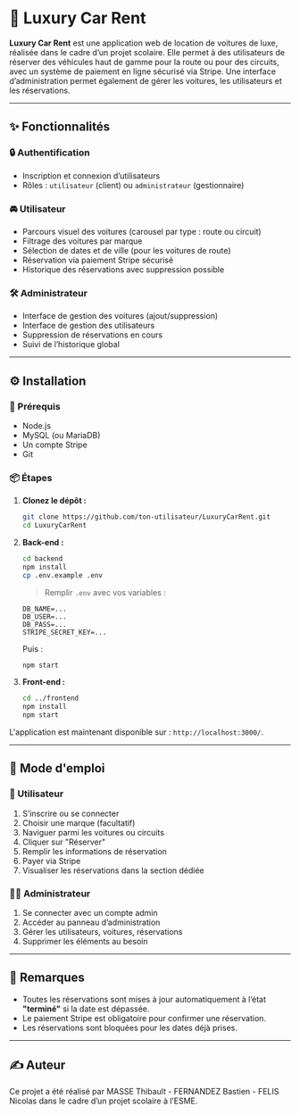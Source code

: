 # 🚗 Luxury Car Rent

**Luxury Car Rent** est une application web de location de voitures de luxe, réalisée dans le cadre d’un projet scolaire. Elle permet à des utilisateurs de réserver des véhicules haut de gamme pour la route ou pour des circuits, avec un système de paiement en ligne sécurisé via Stripe. Une interface d’administration permet également de gérer les voitures, les utilisateurs et les réservations.

---

## ✨ Fonctionnalités

### 🔒 Authentification
- Inscription et connexion d’utilisateurs
- Rôles : `utilisateur` (client) ou `administrateur` (gestionnaire)

### 🚘 Utilisateur
- Parcours visuel des voitures (carousel par type : route ou circuit)
- Filtrage des voitures par marque
- Sélection de dates et de ville (pour les voitures de route)
- Réservation via paiement Stripe sécurisé
- Historique des réservations avec suppression possible

### 🛠️ Administrateur
- Interface de gestion des voitures (ajout/suppression)
- Interface de gestion des utilisateurs
- Suppression de réservations en cours
- Suivi de l’historique global

---

## ⚙️ Installation

### 🔗 Prérequis
- Node.js
- MySQL (ou MariaDB)
- Un compte Stripe
- Git

### 📦 Étapes

1. **Clonez le dépôt :**
   ```bash
   git clone https://github.com/ton-utilisateur/LuxuryCarRent.git
   cd LuxuryCarRent
   ```

2. **Back-end :**
   ```bash
   cd backend
   npm install
   cp .env.example .env
   ```
   > Remplir `.env` avec vos variables :
   ```
   DB_NAME=...
   DB_USER=...
   DB_PASS=...
   STRIPE_SECRET_KEY=...
   ```

   Puis :
   ```bash
   npm start
   ```

3. **Front-end :**
   ```bash
   cd ../frontend
   npm install
   npm start
   ```

L'application est maintenant disponible sur : `http://localhost:3000/`.

---

## 🧭 Mode d'emploi

### 👤 Utilisateur
1. S’inscrire ou se connecter
2. Choisir une marque (facultatif)
3. Naviguer parmi les voitures ou circuits
4. Cliquer sur "Réserver"
5. Remplir les informations de réservation
6. Payer via Stripe
7. Visualiser les réservations dans la section dédiée

### 👨‍💼 Administrateur
1. Se connecter avec un compte admin
2. Accéder au panneau d’administration
3. Gérer les utilisateurs, voitures, réservations
4. Supprimer les éléments au besoin

---

## 📌 Remarques

- Toutes les réservations sont mises à jour automatiquement à l’état **"terminé"** si la date est dépassée.
- Le paiement Stripe est obligatoire pour confirmer une réservation.
- Les réservations sont bloquées pour les dates déjà prises.

---

## ✍️ Auteur

Ce projet a été réalisé par MASSE Thibault - FERNANDEZ Bastien - FELIS Nicolas dans le cadre d’un projet scolaire à l’ESME.